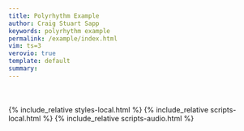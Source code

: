 ```yaml
---
title: Polyrhythm Example
author: Craig Stuart Sapp
keywords: polyrhythm example
permalink: /example/index.html
vim: ts=3
verovio: true
template: default
summary: 
---
```

<div title="Click to go to previous example" id="previous-example"><i class="navigate glyphicon glyphicon-arrow-left"></i></div>
<div title="Click to go to next example" id="next-example"><i class="navigate glyphicon glyphicon-arrow-right"></i></div>

<div style="margin-bottom:50px; margin-top:20px;" id="example"></div>

<span id="vbutton"></span>
<script type="text/x-humdrum" id="example-notation"></script>

{% include_relative styles-local.html %}
{% include_relative scripts-local.html %}
{% include_relative scripts-audio.html %}

